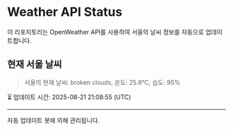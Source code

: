 
# Weather API Status

이 리포지토리는 OpenWeather API를 사용하여 서울의 날씨 정보를 자동으로 업데이트합니다.

## 현재 서울 날씨
> 서울의 현재 날씨: broken clouds, 온도: 25.8°C, 습도: 95%

⏳ 업데이트 시간: 2025-08-21 21:08:55 (UTC)

---
자동 업데이트 봇에 의해 관리됩니다.
